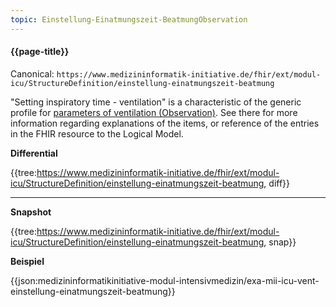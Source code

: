 ```yaml
---
topic: Einstellung-Einatmungszeit-BeatmungObservation
---
```

#### {{page-title}}

Canonical: 
```https://www.medizininformatik-initiative.de/fhir/ext/modul-icu/StructureDefinition/einstellung-einatmungszeit-beatmung```

"Setting inspiratory time - ventilation" is a characteristic of the generic profile for [parameters of ventilation (Observation)](https://www.medizininformatik-initiative.de/fhir/ext/modul-icu/StructureDefinition/mii-parameter-von-beatmung). See there for more information regarding explanations of the items, or reference of the entries in the FHIR resource to the Logical Model.

**Differential**

{{tree:https://www.medizininformatik-initiative.de/fhir/ext/modul-icu/StructureDefinition/einstellung-einatmungszeit-beatmung, diff}}

---

**Snapshot**

{{tree:https://www.medizininformatik-initiative.de/fhir/ext/modul-icu/StructureDefinition/einstellung-einatmungszeit-beatmung, snap}}

**Beispiel**

{{json:medizininformatikinitiative-modul-intensivmedizin/exa-mii-icu-vent-einstellung-einatmungszeit-beatmung}}